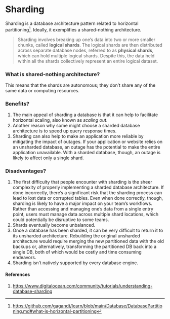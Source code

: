 # Sharding
Sharding is a database architecture pattern related to horizontal partitioning[^1]. Ideally, it exemplifies a shared-nothing architecture.

> Sharding involves breaking up one’s data into two or more smaller chunks, called **logical shards**. The logical shards are then distributed across separate database nodes, referred to as **physical shards**, which can hold multiple logical shards. Despite this, the data held within all the shards collectively represent an entire logical dataset.

### What is shared-nothing architecture?
This means that the shards are autonomous; they don’t share any of the same data or computing resources.

### Benefits?
1. The main appeal of sharding a database is that it can help to facilitate horizontal scaling, also known as *scaling out*.
2. Another reason why some might choose a sharded database architecture is to speed up query response times.
3. Sharding can also help to make an application more reliable by mitigating the impact of outages. If your application or website relies on an unsharded database, an outage has the potential to make the entire application unavailable. With a sharded database, though, an outage is likely to affect only a single shard.

### Disadvantages?
1. The first difficulty that people encounter with sharding is the sheer complexity of properly implementing a sharded database architecture. If done incorrectly, there’s a significant risk that the sharding process can lead to lost data or corrupted tables. Even when done correctly, though, sharding is likely to have a major impact on your team’s workflows. Rather than accessing and managing one’s data from a single entry point, users must manage data across multiple shard locations, which could potentially be disruptive to some teams.
2. Shards eventually become unbalanced.
3. Once a database has been sharded, it can be very difficult to return it to its unsharded architecture. Rebuilding the original unsharded architecture would require merging the new partitioned data with the old backups or, alternatively, transforming the partitioned DB back into a single DB, both of which would be costly and time consuming endeavors.
4. Sharding isn’t natively supported by every database engine.

#### References
1. https://www.digitalocean.com/community/tutorials/understanding-database-sharding

[^1]: https://github.com/gagandt/learn/blob/main/Database/DatabasePartitioning.md#what-is-horizontal-partitioning